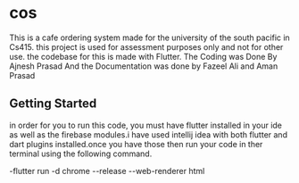 # cos

This is a cafe ordering system made for the university of the south pacific in Cs415.
this project is used for assessment purposes only and not for other use.
the codebase for this is made with Flutter.
The Coding was Done By Ajnesh Prasad And the Documentation was done by Fazeel Ali and Aman Prasad

## Getting Started

in order for you to run this code, you must have flutter installed in your ide as well as the firebase modules.i have used intellij idea with both flutter and dart plugins installed.once you have those then run your code in ther terminal using the following command.

-flutter run -d chrome --release --web-renderer html



